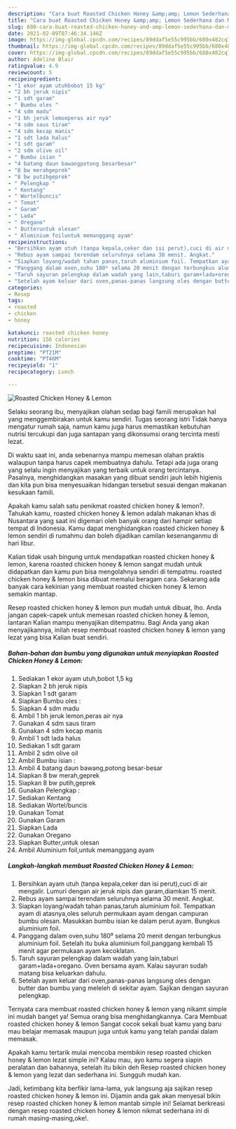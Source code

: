 ```yaml
---
description: "Cara buat Roasted Chicken Honey &amp;amp; Lemon Sederhana dan Mudah Dibuat"
title: "Cara buat Roasted Chicken Honey &amp;amp; Lemon Sederhana dan Mudah Dibuat"
slug: 600-cara-buat-roasted-chicken-honey-and-amp-lemon-sederhana-dan-mudah-dibuat
date: 2021-02-09T07:46:34.146Z
image: https://img-global.cpcdn.com/recipes/89ddaf5e55c995bb/680x482cq70/roasted-chicken-honey-lemon-foto-resep-utama.jpg
thumbnail: https://img-global.cpcdn.com/recipes/89ddaf5e55c995bb/680x482cq70/roasted-chicken-honey-lemon-foto-resep-utama.jpg
cover: https://img-global.cpcdn.com/recipes/89ddaf5e55c995bb/680x482cq70/roasted-chicken-honey-lemon-foto-resep-utama.jpg
author: Adeline Blair
ratingvalue: 4.9
reviewcount: 5
recipeingredient:
- "1 ekor ayam utuhbobot 15 kg"
- "2 bh jeruk nipis"
- "1 sdt garam"
- " Bumbu oles "
- "4 sdm madu"
- "1 bh jeruk lemonperas air nya"
- "4 sdm saus tiram"
- "4 sdm kecap manis"
- "1 sdt lada halus"
- "1 sdt garam"
- "2 sdm olive oil"
- " Bumbu isian "
- "4 batang daun bawangpotong besarbesar"
- "8 bw merahgeprek"
- "8 bw putihgeprek"
- " Pelengkap "
- " Kentang"
- " Wortelbuncis"
- " Tomat"
- " Garam"
- " Lada"
- " Oregano"
- " Butteruntuk olesan"
- " Aluminium foiluntuk memanggang ayam"
recipeinstructions:
- "Bersihkan ayam utuh (tanpa kepala,ceker dan isi perut),cuci di air mengalir. Lumuri dengan air jeruk nipis dan garam,diamkan 15 menit."
- "Rebus ayam sampai terendam seluruhnya selama 30 menit. Angkat."
- "Siapkan loyang/wadah tahan panas,taruh aluminium foil. Tempatkan ayam di atasnya,oles seluruh permukaan ayam dengan campuran bumbu olesan. Masukkan bumbu isian ke dalam perut ayam. Bungkus aluminium foil."
- "Panggang dalam oven,suhu 180⁰ selama 20 menit dengan terbungkus aluminium foil. Setelah itu buka aluminium foil,panggang kembali 15 menit agar permukaan ayam kecoklatan."
- "Taruh sayuran pelengkap dalam wadah yang lain,taburi garam+lada+oregano. Oven bersama ayam. Kalau sayuran sudah matang bisa keluarkan dahulu."
- "Setelah ayam keluar dari oven,panas-panas langsung oles dengan butter dan bumbu yang meleleh di sekitar ayam. Sajikan dengan sayuran pelengkap."
categories:
- Resep
tags:
- roasted
- chicken
- honey

katakunci: roasted chicken honey 
nutrition: 156 calories
recipecuisine: Indonesian
preptime: "PT21M"
cooktime: "PT46M"
recipeyield: "1"
recipecategory: Lunch

---
```



![Roasted Chicken Honey &amp; Lemon](https://img-global.cpcdn.com/recipes/89ddaf5e55c995bb/680x482cq70/roasted-chicken-honey-lemon-foto-resep-utama.jpg)

Selaku seorang ibu, menyajikan olahan sedap bagi famili merupakan hal yang menggembirakan untuk kamu sendiri. Tugas seorang istri Tidak hanya mengatur rumah saja, namun kamu juga harus memastikan kebutuhan nutrisi tercukupi dan juga santapan yang dikonsumsi orang tercinta mesti lezat.

Di waktu  saat ini, anda sebenarnya mampu memesan olahan praktis walaupun tanpa harus capek membuatnya dahulu. Tetapi ada juga orang yang selalu ingin menyajikan yang terbaik untuk orang tercintanya. Pasalnya, menghidangkan masakan yang dibuat sendiri jauh lebih higienis dan kita pun bisa menyesuaikan hidangan tersebut sesuai dengan makanan kesukaan famili. 



Apakah kamu salah satu penikmat roasted chicken honey &amp; lemon?. Tahukah kamu, roasted chicken honey &amp; lemon adalah makanan khas di Nusantara yang saat ini digemari oleh banyak orang dari hampir setiap tempat di Indonesia. Kamu dapat menghidangkan roasted chicken honey &amp; lemon sendiri di rumahmu dan boleh dijadikan camilan kesenanganmu di hari libur.

Kalian tidak usah bingung untuk mendapatkan roasted chicken honey &amp; lemon, karena roasted chicken honey &amp; lemon sangat mudah untuk didapatkan dan kamu pun bisa mengolahnya sendiri di tempatmu. roasted chicken honey &amp; lemon bisa dibuat memalui beragam cara. Sekarang ada banyak cara kekinian yang membuat roasted chicken honey &amp; lemon semakin mantap.

Resep roasted chicken honey &amp; lemon pun mudah untuk dibuat, lho. Anda jangan capek-capek untuk memesan roasted chicken honey &amp; lemon, lantaran Kalian mampu menyajikan ditempatmu. Bagi Anda yang akan menyajikannya, inilah resep membuat roasted chicken honey &amp; lemon yang lezat yang bisa Kalian buat sendiri.

<!--inarticleads1-->

##### Bahan-bahan dan bumbu yang digunakan untuk menyiapkan Roasted Chicken Honey &amp; Lemon:

1. Sediakan 1 ekor ayam utuh,bobot 1,5 kg
1. Siapkan 2 bh jeruk nipis
1. Siapkan 1 sdt garam
1. Siapkan  Bumbu oles :
1. Siapkan 4 sdm madu
1. Ambil 1 bh jeruk lemon,peras air nya
1. Gunakan 4 sdm saus tiram
1. Gunakan 4 sdm kecap manis
1. Ambil 1 sdt lada halus
1. Sediakan 1 sdt garam
1. Ambil 2 sdm olive oil
1. Ambil  Bumbu isian :
1. Ambil 4 batang daun bawang,potong besar-besar
1. Siapkan 8 bw merah,geprek
1. Siapkan 8 bw putih,geprek
1. Gunakan  Pelengkap :
1. Sediakan  Kentang
1. Sediakan  Wortel/buncis
1. Gunakan  Tomat
1. Gunakan  Garam
1. Siapkan  Lada
1. Gunakan  Oregano
1. Siapkan  Butter,untuk olesan
1. Ambil  Aluminium foil,untuk memanggang ayam




<!--inarticleads2-->

##### Langkah-langkah membuat Roasted Chicken Honey &amp; Lemon:

1. Bersihkan ayam utuh (tanpa kepala,ceker dan isi perut),cuci di air mengalir. Lumuri dengan air jeruk nipis dan garam,diamkan 15 menit.
1. Rebus ayam sampai terendam seluruhnya selama 30 menit. Angkat.
1. Siapkan loyang/wadah tahan panas,taruh aluminium foil. Tempatkan ayam di atasnya,oles seluruh permukaan ayam dengan campuran bumbu olesan. Masukkan bumbu isian ke dalam perut ayam. Bungkus aluminium foil.
1. Panggang dalam oven,suhu 180⁰ selama 20 menit dengan terbungkus aluminium foil. Setelah itu buka aluminium foil,panggang kembali 15 menit agar permukaan ayam kecoklatan.
1. Taruh sayuran pelengkap dalam wadah yang lain,taburi garam+lada+oregano. Oven bersama ayam. Kalau sayuran sudah matang bisa keluarkan dahulu.
1. Setelah ayam keluar dari oven,panas-panas langsung oles dengan butter dan bumbu yang meleleh di sekitar ayam. Sajikan dengan sayuran pelengkap.




Ternyata cara membuat roasted chicken honey &amp; lemon yang nikamt simple ini mudah banget ya! Semua orang bisa menghidangkannya. Cara Membuat roasted chicken honey &amp; lemon Sangat cocok sekali buat kamu yang baru mau belajar memasak maupun juga untuk kamu yang telah pandai dalam memasak.

Apakah kamu tertarik mulai mencoba membikin resep roasted chicken honey &amp; lemon lezat simple ini? Kalau mau, ayo kamu segera siapin peralatan dan bahannya, setelah itu bikin deh Resep roasted chicken honey &amp; lemon yang lezat dan sederhana ini. Sungguh mudah kan. 

Jadi, ketimbang kita berfikir lama-lama, yuk langsung aja sajikan resep roasted chicken honey &amp; lemon ini. Dijamin anda gak akan menyesal bikin resep roasted chicken honey &amp; lemon mantab simple ini! Selamat berkreasi dengan resep roasted chicken honey &amp; lemon nikmat sederhana ini di rumah masing-masing,oke!.

